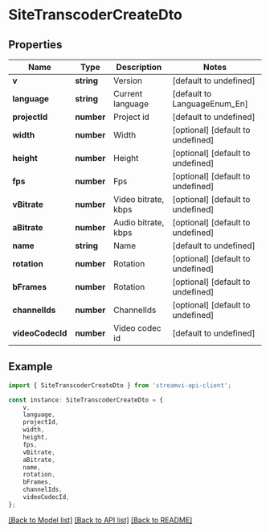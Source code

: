 # SiteTranscoderCreateDto


## Properties

Name | Type | Description | Notes
------------ | ------------- | ------------- | -------------
**v** | **string** | Version | [default to undefined]
**language** | **string** | Current language | [default to LanguageEnum_En]
**projectId** | **number** | Project id | [default to undefined]
**width** | **number** | Width | [optional] [default to undefined]
**height** | **number** | Height | [optional] [default to undefined]
**fps** | **number** | Fps | [optional] [default to undefined]
**vBitrate** | **number** | Video bitrate, kbps | [optional] [default to undefined]
**aBitrate** | **number** | Audio bitrate, kbps | [optional] [default to undefined]
**name** | **string** | Name | [default to undefined]
**rotation** | **number** | Rotation | [optional] [default to undefined]
**bFrames** | **number** | Rotation | [optional] [default to undefined]
**channelIds** | **number** | ChannelIds | [optional] [default to undefined]
**videoCodecId** | **number** | Video codec id | [default to undefined]

## Example

```typescript
import { SiteTranscoderCreateDto } from 'streamvi-api-client';

const instance: SiteTranscoderCreateDto = {
    v,
    language,
    projectId,
    width,
    height,
    fps,
    vBitrate,
    aBitrate,
    name,
    rotation,
    bFrames,
    channelIds,
    videoCodecId,
};
```

[[Back to Model list]](../README.md#documentation-for-models) [[Back to API list]](../README.md#documentation-for-api-endpoints) [[Back to README]](../README.md)

